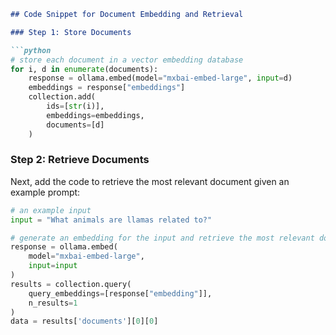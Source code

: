 ```markdown
## Code Snippet for Document Embedding and Retrieval

### Step 1: Store Documents

```python
# store each document in a vector embedding database
for i, d in enumerate(documents):
    response = ollama.embed(model="mxbai-embed-large", input=d)
    embeddings = response["embeddings"]
    collection.add(
        ids=[str(i)],
        embeddings=embeddings,
        documents=[d]
    )
```

### Step 2: Retrieve Documents

Next, add the code to retrieve the most relevant document given an example prompt:

```python
# an example input
input = "What animals are llamas related to?"

# generate an embedding for the input and retrieve the most relevant doc
response = ollama.embed(
    model="mxbai-embed-large",
    input=input
)
results = collection.query(
    query_embeddings=[response["embedding"]],
    n_results=1
)
data = results['documents'][0][0]
```
```